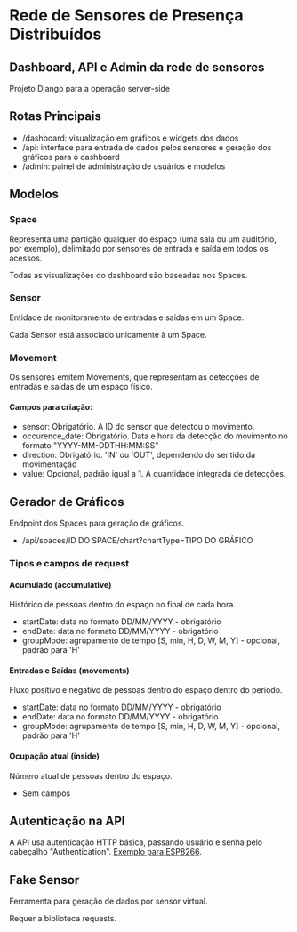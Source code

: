 # Rede de Sensores de Presença Distribuídos #

## Dashboard, API e Admin da rede de sensores ##

Projeto Django para a operação server-side

## Rotas Principais ##
- /dashboard: visualização em gráficos e widgets dos dados
- /api: interface para entrada de dados pelos sensores e geração dos gráficos para o dashboard
- /admin: painel de administração de usuários e modelos

## Modelos ##

### Space ###
Representa uma partição qualquer do espaço (uma sala ou um auditório, por exemplo), delimitado por sensores de entrada e saída em todos os acessos.

Todas as visualizações do dashboard são baseadas nos Spaces.

### Sensor ###
Entidade de monitoramento de entradas e saídas em um Space.

Cada Sensor está associado unicamente à um Space.

### Movement ###

Os sensores emitem Movements, que representam as detecções de entradas e saídas de um espaço físico.

#### Campos para criação: ####
- sensor: Obrigatório. A ID do sensor que detectou o movimento.
- occurence_date: Obrigatório. Data e hora da detecção do movimento no formato "YYYY-MM-DDTHH:MM:SS"
- direction: Obrigatório. 'IN' ou 'OUT', dependendo do sentido da movimentação
- value: Opcional, padrão igual a 1. A quantidade integrada de detecções.

## Gerador de Gráficos ##

Endpoint dos Spaces para geração de gráficos.

- /api/spaces/ID DO SPACE/chart?chartType=TIPO DO GRÁFICO

### Tipos e campos de request ###

#### Acumulado (accumulative) ####

Histórico de pessoas dentro do espaço no final de cada hora.

- startDate: data no formato DD/MM/YYYY - obrigatório
- endDate: data no formato DD/MM/YYYY - obrigatório
- groupMode: agrupamento de tempo [S, min, H, D, W, M, Y] - opcional, padrão para 'H'

#### Entradas e Saídas (movements) ####

Fluxo positivo e negativo de pessoas dentro do espaço dentro do período.

- startDate: data no formato DD/MM/YYYY - obrigatório
- endDate: data no formato DD/MM/YYYY - obrigatório
- groupMode: agrupamento de tempo [S, min, H, D, W, M, Y] - opcional, padrão para 'H'

#### Ocupação atual (inside) ####

Número atual de pessoas dentro do espaço.

- Sem campos

## Autenticação na API ##

A API usa autenticação HTTP básica, passando usuário e senha pelo cabeçalho "Authentication". [Exemplo para ESP8266](https://github.com/esp8266/Arduino/blob/master/libraries/ESP8266WebServer/examples/HttpBasicAuth/HttpBasicAuth.ino).

## Fake Sensor ##

Ferramenta para geração de dados por sensor virtual.

Requer a biblioteca requests.
